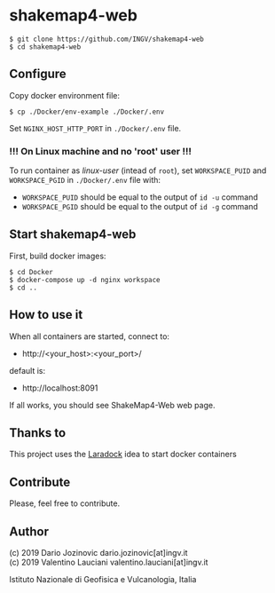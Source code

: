 # shakemap4-web

```
$ git clone https://github.com/INGV/shakemap4-web
$ cd shakemap4-web
```

## Configure
Copy docker environment file:
```
$ cp ./Docker/env-example ./Docker/.env
```

Set `NGINX_HOST_HTTP_PORT` in `./Docker/.env` file.

### !!! On Linux machine and no 'root' user !!!
To run container as *linux-user* (intead of `root`), set `WORKSPACE_PUID` and `WORKSPACE_PGID` in `./Docker/.env` file with:
- `WORKSPACE_PUID` should be equal to the output of `id -u` command
- `WORKSPACE_PGID` should be equal to the output of `id -g` command

## Start shakemap4-web
First, build docker images:

```
$ cd Docker
$ docker-compose up -d nginx workspace
$ cd ..
```

## How to use it
When all containers are started, connect to: 
- http://<your_host>:<your_port>/

default is:
- http://localhost:8091

If all works, you should see ShakeMap4-Web web page.

## Thanks to
This project uses the [Laradock](https://github.com/laradock/laradock) idea to start docker containers

## Contribute
Please, feel free to contribute.

## Author
(c) 2019 Dario Jozinovic dario.jozinovic[at]ingv.it \
(c) 2019 Valentino Lauciani valentino.lauciani[at]ingv.it


Istituto Nazionale di Geofisica e Vulcanologia, Italia
